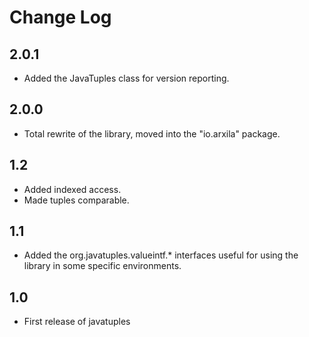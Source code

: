 Change Log
==========

2.0.1
-----

  * Added the JavaTuples class for version reporting.


2.0.0
-----

  * Total rewrite of the library, moved into the "io.arxila" package.


1.2
---

  * Added indexed access.
  * Made tuples comparable.


1.1
---

  * Added the org.javatuples.valueintf.* interfaces useful for using the library in some specific environments.


1.0
---

  * First release of javatuples
